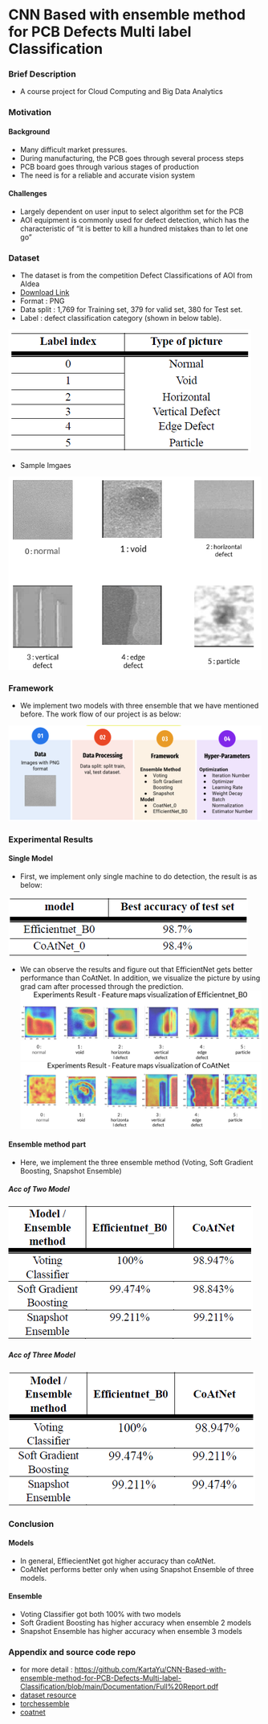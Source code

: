 # CNN Based with ensemble method for PCB Defects Multi label Classification
### Brief Description
- A course project for Cloud Computing and Big Data Analytics
### Motivation
#### Background
- Many difficult market pressures.
- During manufacturing, the PCB goes through several process steps
- PCB board goes through various stages of production
- The need is for a reliable and accurate vision system
#### Challenges
- Largely dependent on user input to select algorithm set for the PCB 
- AOI equipment is commonly used for defect detection, which has the characteristic of “it is better to kill a hundred mistakes than to let one go”
### Dataset
- The dataset is from the competition Defect Classifications of AOI from AIdea
- [Download Link](https://tinyurl.com/uwrxf9f5)
- Format : PNG
- Data split : 1,769 for Training set, 379 for valid set, 380 for Test set.
- Label : defect classification category (shown in below table).

![image](https://github.com/KartaYu/CNN-Based-with-ensemble-method-for-PCB-Defects-Multi-label-Classification/blob/main/pic/label%20info.png)

- Sample Imgaes

![image](https://github.com/KartaYu/CNN-Based-with-ensemble-method-for-PCB-Defects-Multi-label-Classification/blob/main/pic/sample.png)

### Framework
- We implement two models with three ensemble that we have mentioned before. The work flow of our project is as below:

![image](https://github.com/KartaYu/CNN-Based-with-ensemble-method-for-PCB-Defects-Multi-label-Classification/blob/main/pic/workflow.png)

### Experimental Results
#### Single Model
- First, we implement only single machine to do detection, the result is as below:

![image](https://github.com/KartaYu/CNN-Based-with-ensemble-method-for-PCB-Defects-Multi-label-Classification/blob/main/pic/result%20of%20single%20model.png)
- We can observe the results and figure out that EfficientNet gets better performance than CoAtNet.
In addition, we visualize the picture by using grad cam after processed through the prediction.
![image](https://github.com/KartaYu/CNN-Based-with-ensemble-method-for-PCB-Defects-Multi-label-Classification/blob/main/pic/Experiments%20Result%20-%20Feature%20maps%20visualization%20of%20Efficientnet_B0.png)
![image](https://github.com/KartaYu/CNN-Based-with-ensemble-method-for-PCB-Defects-Multi-label-Classification/blob/main/pic/Experiments%20Result%20-%20Feature%20maps%20visualization%20of%20CoatNet.png)

#### Ensemble method part
- Here, we implement the three ensemble method (Voting, Soft Gradient Boosting, Snapshot Ensemble)
##### Acc of Two Model
![image](https://github.com/KartaYu/CNN-Based-with-ensemble-method-for-PCB-Defects-Multi-label-Classification/blob/main/pic/result%20ensemble%20of%20two%20models.png)
##### Acc of Three Model
![image](https://github.com/KartaYu/CNN-Based-with-ensemble-method-for-PCB-Defects-Multi-label-Classification/blob/main/pic/result%20ensemble%20of%20three%20models.png)

### Conclusion
#### Models
- In general, EffiecientNet got higher accuracy than coAtNet.
- CoAtNet performs better only when using Snapshot Ensemble of three models.
#### Ensemble
- Voting Classifier got both 100% with two models
- Soft Gradient Boosting has higher accuracy when ensemble 2 models
- Snapshot Ensemble has higher accuracy when ensemble 3 models

### Appendix and source code repo
- for more detail : https://github.com/KartaYu/CNN-Based-with-ensemble-method-for-PCB-Defects-Multi-label-Classification/blob/main/Documentation/Full%20Report.pdf
- [dataset resource](https://aidea-web.tw/topic/a49e3f76-69c9-4a4a-bcfc-c882840b3f27?lang=en)
- [torchessemble](https://github.com/TorchEnsemble-Community/Ensemble-Pytorch)
- [coatnet](https://github.com/chinhsuanwu/coatnet-pytorch)
